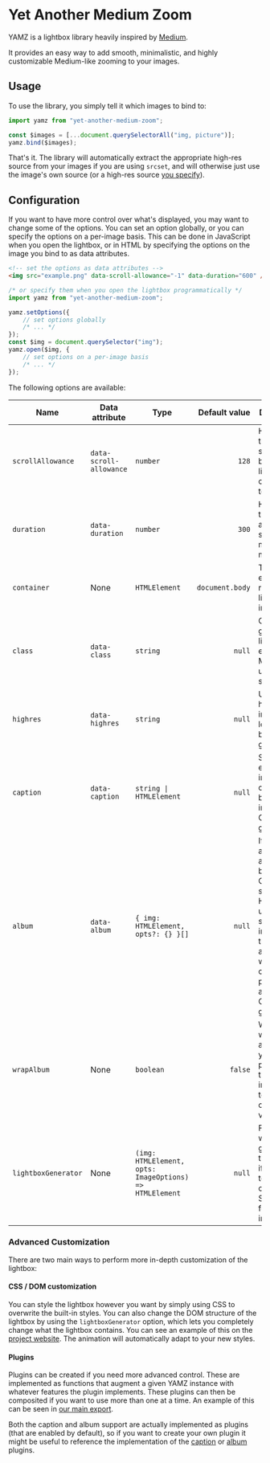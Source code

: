 # Yet Another Medium Zoom

YAMZ is a lightbox library heavily inspired by [Medium](https://medium.com/).

It provides an easy way to add smooth, minimalistic, and highly customizable Medium-like zooming to your images.

## Usage

To use the library, you simply tell it which images to bind to:

```js
import yamz from "yet-another-medium-zoom";

const $images = [...document.querySelectorAll("img, picture")];
yamz.bind($images);
```

That's it. The library will automatically extract the appropriate high-res source from your images if you are using `srcset`, and will otherwise just use the image's own source (or a high-res source [you specify](#configuration)).

## Configuration

If you want to have more control over what's displayed, you may want to change some of the options. You can set an option globally, or you can specify the options on a per-image basis. This can be done in JavaScript when you open the lightbox, or in HTML by specifying the options on the image you bind to as data attributes.

```html
<!-- set the options as data attributes -->
<img src="example.png" data-scroll-allowance="-1" data-duration="600" />
```

```js
/* or specify them when you open the lightbox programmatically */
import yamz from "yet-another-medium-zoom";

yamz.setOptions({
    // set options globally
    /* ... */
});
const $img = document.querySelector("img");
yamz.open($img, {
    // set options on a per-image basis
    /* ... */
});
```

The following options are available:

| Name                | Data attribute          | Type                                                    |   Default value | Description                                                                                                                                                                                     |
| ------------------- | ----------------------- | ------------------------------------------------------- | --------------: | ----------------------------------------------------------------------------------------------------------------------------------------------------------------------------------------------- |
| `scrollAllowance`   | `data-scroll-allowance` | `number`                                                |           `128` | How much the user can scroll before the lightbox is closed. `-1` to disable                                                                                                                     |
| `duration`          | `data-duration`         | `number`                                                |           `300` | How long the animation should take, measured in milliseconds                                                                                                                                    |
| `container`         | None                    | `HTMLElement`                                           | `document.body` | The element to render the lightbox inside                                                                                                                                                       |
| `class`             | `data-class`            | `string`                                                |          `null` | Class to give to the lightbox element. Mostly useful for styling                                                                                                                                |
| `highres`           | `data-highres`          | `string`                                                |          `null` | URL of the high-res image to load. Can't be set globally                                                                                                                                        |
| `caption`           | `data-caption`          | `string \| HTMLElement`                                 |          `null` | String or element to insert as a caption below the image. Can't be set globally                                                                                                                 |
| `album`             | `data-album`            | `{ img: HTMLElement, opts?: {} }[]`                     |          `null` | If set, the album that an image belongs to. Can be specified in HTML by using a string - all images with the same album string will then be considered part of the album. Can't be set globally |
| `wrapAlbum`         | None                    | `boolean`                                               |         `false` | Whether to wrap albums, so you can press left on the first image to go to the last one, and vice versa                                                                                          |
| `lightboxGenerator` | None                    | `(img: HTMLElement, opts: ImageOptions) => HTMLElement` |          `null` | Function which generates the lightbox, if you want to use a custom one. See [below](#advanced-customization) for more information                                                               |

### Advanced Customization

There are two main ways to perform more in-depth customization of the lightbox:

#### CSS / DOM customization

You can style the lightbox however you want by simply using CSS to overwrite the built-in styles. You can also change the DOM structure of the lightbox by using the `lightboxGenerator` option, which lets you completely change what the lightbox contains. You can see an example of this on the [project website](website/js/index.ts). The animation will automatically adapt to your new styles.

#### Plugins

Plugins can be created if you need more advanced control. These are implemented as functions that augment a given YAMZ instance with whatever features the plugin implements. These plugins can then be composited if you want to use more than one at a time. An example of this can be seen in [our main export](src/index.ts).

Both the caption and album support are actually implemented as plugins (that are enabled by default), so if you want to create your own plugin it might be useful to reference the implementation of the [caption](src/caption/caption.ts) or [album](src/album/album.ts) plugins.
